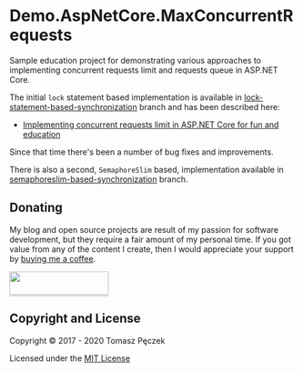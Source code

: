 # Demo.AspNetCore.MaxConcurrentRequests

Sample education project for demonstrating various approaches to implementing concurrent requests limit and requests queue in ASP.NET Core.

The initial `lock` statement based implementation is available in [lock-statement-based-synchronization](https://github.com/tpeczek/Demo.AspNetCore.MaxConcurrentRequests/tree/lock-statement-based-synchronization) branch and has been described here:

- [Implementing concurrent requests limit in ASP.NET Core for fun and education](http://www.tpeczek.com/2017/08/implementing-concurrent-requests-limit.html)

Since that time there's been a number of bug fixes and improvements.

There is also a second, `SemaphoreSlim` based, implementation available in [semaphoreslim-based-synchronization](https://github.com/tpeczek/Demo.AspNetCore.MaxConcurrentRequests/tree/semaphoreslim-based-synchronization) branch.

## Donating

My blog and open source projects are result of my passion for software development, but they require a fair amount of my personal time. If you got value from any of the content I create, then I would appreciate your support by [buying me a coffee](https://www.buymeacoffee.com/tpeczek).

<a href="https://www.buymeacoffee.com/tpeczek"><img src="https://www.buymeacoffee.com/assets/img/custom_images/black_img.png" style="height: 41px !important;width: 174px !important;box-shadow: 0px 3px 2px 0px rgba(190, 190, 190, 0.5) !important;-webkit-box-shadow: 0px 3px 2px 0px rgba(190, 190, 190, 0.5) !important;"  target="_blank"></a>

## Copyright and License

Copyright © 2017 - 2020 Tomasz Pęczek

Licensed under the [MIT License](https://github.com/tpeczek/Demo.AspNetCore.MaxConcurrentRequests/blob/master/LICENSE.md)